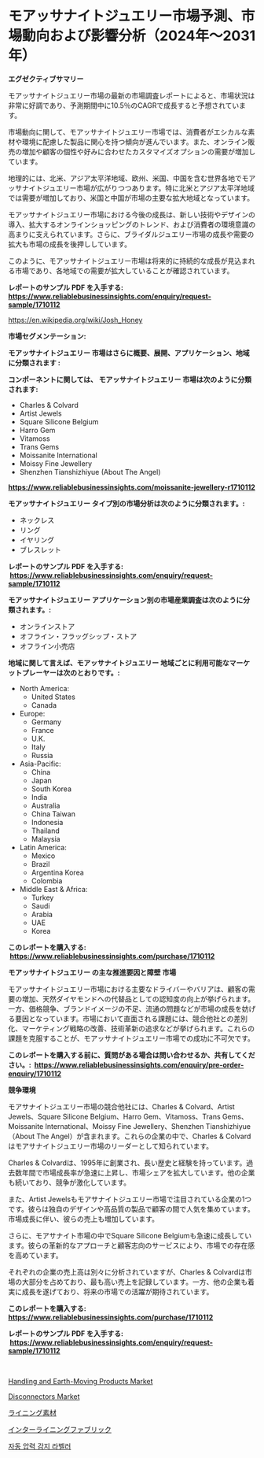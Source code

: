 <p><h1>モアッサナイトジュエリー市場予測、市場動向および影響分析（2024年〜2031年）</h1></p><p><strong>エグゼクティブサマリー</strong></p>
<p><p>モアッサナイトジュエリー市場の最新の市場調査レポートによると、市場状況は非常に好調であり、予測期間中に10.5％のCAGRで成長すると予想されています。</p><p>市場動向に関して、モアッサナイトジュエリー市場では、消費者がエシカルな素材や環境に配慮した製品に関心を持つ傾向が進んでいます。また、オンライン販売の増加や顧客の個性や好みに合わせたカスタマイズオプションの需要が増加しています。</p><p>地理的には、北米、アジア太平洋地域、欧州、米国、中国を含む世界各地でモアッサナイトジュエリー市場が広がりつつあります。特に北米とアジア太平洋地域では需要が増加しており、米国と中国が市場の主要な拡大地域となっています。</p><p>モアッサナイトジュエリー市場における今後の成長は、新しい技術やデザインの導入、拡大するオンラインショッピングのトレンド、および消費者の環境意識の高まりに支えられています。さらに、ブライダルジュエリー市場の成長や需要の拡大も市場の成長を後押ししています。</p><p>このように、モアッサナイトジュエリー市場は将来的に持続的な成長が見込まれる市場であり、各地域での需要が拡大していることが確認されています。</p></p>
<p><strong>レポートのサンプル PDF を入手する: <a href="https://www.reliablebusinessinsights.com/enquiry/request-sample/1710112">https://www.reliablebusinessinsights.com/enquiry/request-sample/1710112</a></strong></p>
<p><a href="https://en.wikipedia.org/wiki/Josh_Honey">https://en.wikipedia.org/wiki/Josh_Honey</a></p>
<p><strong>市場セグメンテーション:</strong></p>
<p><strong> モアッサナイトジュエリー 市場はさらに概要、展開、アプリケーション、地域に分類されます :</strong></p>
<p><strong>コンポーネントに関しては、 モアッサナイトジュエリー 市場は次のように分類されます: &nbsp;</strong></p>
<p><ul><li>Charles & Colvard</li><li>Artist Jewels</li><li>Square Silicone Belgium</li><li>Harro Gem</li><li>Vitamoss</li><li>Trans Gems</li><li>Moissanite International</li><li>Moissy Fine Jewellery</li><li>Shenzhen Tianshizhiyue (About The Angel)</li></ul></p>
<p><strong><a href="https://www.reliablebusinessinsights.com/moissanite-jewellery-r1710112">https://www.reliablebusinessinsights.com/moissanite-jewellery-r1710112</a></strong></p>
<p><strong> モアッサナイトジュエリー タイプ別の市場分析は次のように分類されます。:</strong></p>
<p><ul><li>ネックレス</li><li>リング</li><li>イヤリング</li><li>ブレスレット</li></ul></p>
<p><strong>レポートのサンプル PDF を入手する: &nbsp;<a href="https://www.reliablebusinessinsights.com/enquiry/request-sample/1710112">https://www.reliablebusinessinsights.com/enquiry/request-sample/1710112</a></strong></p>
<p><strong> モアッサナイトジュエリー アプリケーション別の市場産業調査は次のように分類されます。:</strong></p>
<p><ul><li>オンラインストア</li><li>オフライン・フラッグシップ・ストア</li><li>オフライン小売店</li></ul></p>
<p><strong>地域に関して言えば、モアッサナイトジュエリー 地域ごとに利用可能なマーケットプレーヤーは次のとおりです。:</strong></p>
<p><ul>
    <li>
        North America:
        <ul>
            <li>United States</li>
            <li>Canada</li>
        </ul>
    </li>
    <li>
        Europe:
        <ul>
            <li>Germany</li>
            <li>France</li>
            <li>U.K.</li>
            <li>Italy</li>
            <li>Russia</li>
        </ul>
    </li>
    <li>
        Asia-Pacific:
        <ul>
            <li>China</li>
            <li>Japan</li>
            <li>South Korea</li>
            <li>India</li>
            <li>Australia</li>
            <li>China Taiwan</li>
            <li>Indonesia</li>
            <li>Thailand</li>
            <li>Malaysia</li>
        </ul>
    </li>
    <li>
        Latin America:
        <ul>
            <li>Mexico</li>
            <li>Brazil</li>
            <li>Argentina Korea</li>
            <li>Colombia</li>
        </ul>
    </li>
    <li>
        Middle East & Africa:
        <ul>
            <li>Turkey</li>
            <li>Saudi</li>
            <li>Arabia</li>
            <li>UAE</li>
            <li>Korea</li>
        </ul>
    </li>
    </ul></p>
<p><strong>このレポートを購入する: &nbsp;<a href="https://www.reliablebusinessinsights.com/purchase/1710112">https://www.reliablebusinessinsights.com/purchase/1710112</a></strong></p>
<p><strong>モアッサナイトジュエリー の主な推進要因と障壁 市場</strong></p>
<p><p>モアッサナイトジュエリー市場における主要なドライバーやバリアは、顧客の需要の増加、天然ダイヤモンドへの代替品としての認知度の向上が挙げられます。一方、価格競争、ブランドイメージの不足、流通の問題などが市場の成長を妨げる要因となっています。市場において直面される課題には、競合他社との差別化、マーケティング戦略の改善、技術革新の追求などが挙げられます。これらの課題を克服することが、モアッサナイトジュエリー市場での成功に不可欠です。</p></p>
<p><strong>このレポートを購入する前に、質問がある場合は問い合わせるか、共有してください。:&nbsp; <a href="https://www.reliablebusinessinsights.com/enquiry/pre-order-enquiry/1710112">https://www.reliablebusinessinsights.com/enquiry/pre-order-enquiry/1710112</a></strong></p>
<p><strong>競争環境</strong></p>
<p><p>モアサナイトジュエリー市場の競合他社には、Charles & Colvard、Artist Jewels、Square Silicone Belgium、Harro Gem、Vitamoss、Trans Gems、Moissanite International、Moissy Fine Jewellery、Shenzhen Tianshizhiyue（About The Angel）が含まれます。これらの企業の中で、Charles & Colvardはモアサナイトジュエリー市場のリーダーとして知られています。 </p><p>Charles & Colvardは、1995年に創業され、長い歴史と経験を持っています。過去数年間で市場成長率が急速に上昇し、市場シェアを拡大しています。他の企業も続いており、競争が激化しています。</p><p>また、Artist Jewelsもモアサナイトジュエリー市場で注目されている企業の1つです。彼らは独自のデザインや高品質の製品で顧客の間で人気を集めています。市場成長に伴い、彼らの売上も増加しています。</p><p>さらに、モアサナイト市場の中でSquare Silicone Belgiumも急速に成長しています。彼らの革新的なアプローチと顧客志向のサービスにより、市場での存在感を高めています。</p><p>それぞれの企業の売上高は別々に分析されていますが、Charles & Colvardは市場の大部分を占めており、最も高い売上を記録しています。一方、他の企業も着実に成長を遂げており、将来の市場での活躍が期待されています。</p></p>
<p><strong>このレポートを購入する: &nbsp; <a href="https://www.reliablebusinessinsights.com/purchase/1710112">https://www.reliablebusinessinsights.com/purchase/1710112</a></strong></p>
<p><strong>レポートのサンプル PDF を入手する: &nbsp;<a href="https://www.reliablebusinessinsights.com/enquiry/request-sample/1710112">https://www.reliablebusinessinsights.com/enquiry/request-sample/1710112</a></strong><strong></strong></p>
<p>&nbsp;</p>
<p><p><a href="https://github.com/emnqcawl19/Market-Research-Report-List-1/blob/main/handling-and-earth-moving-products-market.md">Handling and Earth-Moving Products Market</a></p><p><a href="https://issuu.com/reportprime-2/docs/disconnectors-market-size-2030.pptx">Disconnectors Market</a></p><p><a href="https://github.com/zjkmgcs938405/Market-Research-Report-List-3/blob/main/7781588167991.md">ライニング素材</a></p><p><a href="https://github.com/roulaayoub-saad/Market-Research-Report-List-2/blob/main/8464648167992.md">インターライニングファブリック</a></p><p><a href="https://github.com/PercyHagernes9778/Market-Research-Report-List-2/blob/main/3956638181816.md">자동 압력 감지 라벨러</a></p></p>
